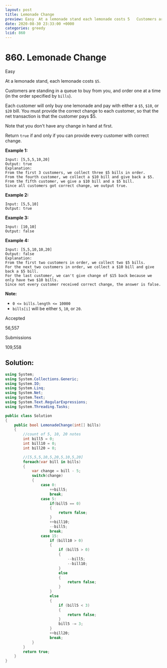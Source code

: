 ```yaml
---
layout: post
title: Lemonade Change
preview: Easy  At a lemonade stand each lemonade costs 5   Customers are standing in a queue to buy from you and order one at a time in
date: 2020-08-30 23:33:00 +0000
categories: greedy
lcid: 860
---
```


# 860. Lemonade Change

Easy

At a lemonade stand, each lemonade costs `$5`. 

Customers are standing in a queue to buy from you, and order one at a time (in the order specified by `bills`).

Each customer will only buy one lemonade and pay with either a `$5`, `$10`, or `$20` bill. You must provide the correct change to each customer, so that the net transaction is that the customer pays $5.

Note that you don't have any change in hand at first.

Return `true` if and only if you can provide every customer with correct change.

 

**Example 1:**

```
Input: [5,5,5,10,20]
Output: true
Explanation: 
From the first 3 customers, we collect three $5 bills in order.
From the fourth customer, we collect a $10 bill and give back a $5.
From the fifth customer, we give a $10 bill and a $5 bill.
Since all customers got correct change, we output true.
```

**Example 2:**

```
Input: [5,5,10]
Output: true
```

**Example 3:**

```
Input: [10,10]
Output: false
```

**Example 4:**

```
Input: [5,5,10,10,20]
Output: false
Explanation: 
From the first two customers in order, we collect two $5 bills.
For the next two customers in order, we collect a $10 bill and give back a $5 bill.
For the last customer, we can't give change of $15 back because we only have two $10 bills.
Since not every customer received correct change, the answer is false.
```

 

**Note:**

- `0 <= bills.length <= 10000`
- `bills[i]` will be either `5`, `10`, or `20`.

Accepted

56,557

Submissions

109,558

## Solution:
```c#
using System;
using System.Collections.Generic;
using System.IO;
using System.Linq;
using System.Net;
using System.Text;
using System.Text.RegularExpressions;
using System.Threading.Tasks;

public class Solution
{
	public bool LemonadeChange(int[] bills)
	{
		//count of 5, 10, 20 notes
		int bill5 = 0;
		int bill10 = 0;
		int bill20 = 0;

		//[5,5,5,10,5,20,5,10,5,20]
		foreach(var bill in bills)
		{
			var change = bill - 5;
			switch(change)
			{
				case 0:
					++bill5;
					break;
				case 5:
					if(bill5 == 0)
					{
						return false;
					}
					++bill10;
					--bill5;
					break;
				case 15:
					if (bill10 > 0)
					{
						if (bill5 > 0)
						{
							--bill5;
							--bill10;
						}
						else
						{
							return false;
						}
					}
					else
					{
						if (bill5 < 3)
						{
							return false;
						}
						bill5 -= 3;
					}
					++bill20;
					break;
			}
		}
		return true;
	}
}
```